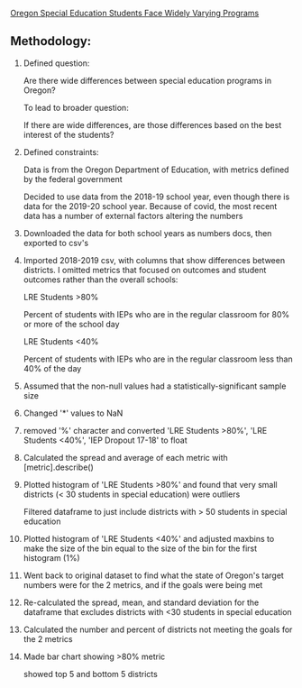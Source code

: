 [Oregon Special Education Students Face Widely Varying Programs](https://www.notion.so/Oregon-Special-Education-Students-Face-Widely-Varying-Programs-7cbddbd0a9864d9aada9d051712a8adb)

## Methodology:

1. Defined question:

    Are there wide differences between special education programs in Oregon?

    To lead to broader question:

    If there are wide differences, are those differences based on the best interest of the students?

2. Defined constraints:

    Data is from the Oregon Department of Education, with metrics defined by the federal government

    Decided to use data from the 2018-19 school year, even though there is data for the 2019-20 school year. Because of covid, the most recent data has a number of external factors altering the numbers

3. Downloaded the data for both school years as numbers docs, then exported to csv's
4. Imported 2018-2019 csv, with columns that show differences between districts. I omitted metrics that focused on outcomes and student outcomes rather than the overall schools:

    LRE Students >80%

    Percent of students with IEPs who are in the regular classroom for 80% or more of the school day

    LRE Students <40%

    Percent of students with IEPs who are in the regular classroom less than 40% of the day

5. Assumed that the non-null values had a statistically-significant sample size
6. Changed '*' values to NaN
7. removed '%' character and converted 'LRE Students >80%', 'LRE Students <40%', 'IEP Dropout 17-18' to float
8. Calculated the spread and average of each metric with [metric].describe()
9. Plotted histogram of 'LRE Students >80%' and found that very small districts (< 30 students in special education) were outliers

    Filtered dataframe to just include districts with > 50 students in special education

10. Plotted histogram of 'LRE Students <40%' and adjusted maxbins to make the size of the bin equal to the size of the bin for the first histogram (1%)
11. Went back to original dataset to find what the state of Oregon's target numbers were for the 2 metrics, and if the goals were being met
12. Re-calculated the spread, mean, and standard deviation for the dataframe that excludes districts with <30 students in special education
13. Calculated the number and percent of districts not meeting the goals for the 2 metrics
14. Made bar chart showing >80% metric

    showed top 5 and bottom 5 districts